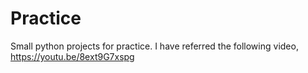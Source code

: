 # Practice
Small python projects for practice.
I have referred the following video,
https://youtu.be/8ext9G7xspg
